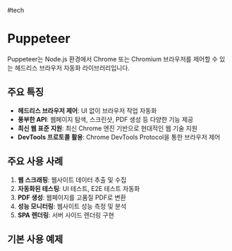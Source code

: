 #tech
# Puppeteer
Puppeteer는 Node.js 환경에서 Chrome 또는 Chromium 브라우저를 제어할 수 있는 헤드리스 브라우저 자동화 라이브러리입니다.

## 주요 특징

- **헤드리스 브라우저 제어**: UI 없이 브라우저 작업 자동화
- **풍부한 API**: 웹페이지 탐색, 스크린샷, PDF 생성 등 다양한 기능 제공
- **최신 웹 표준 지원**: 최신 Chrome 엔진 기반으로 현대적인 웹 기술 지원
- **DevTools 프로토콜 활용**: Chrome DevTools Protocol을 통한 브라우저 제어

## 주요 사용 사례

1. **웹 스크래핑**: 웹사이트 데이터 추출 및 수집
2. **자동화된 테스팅**: UI 테스트, E2E 테스트 자동화
3. **PDF 생성**: 웹페이지를 고품질 PDF로 변환
4. **성능 모니터링**: 웹사이트 성능 측정 및 분석
5. **SPA 렌더링**: 서버 사이드 렌더링 구현

## 기본 사용 예제
